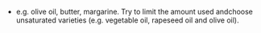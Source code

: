 - e.g. olive oil, butter, margarine. Try to limit the amount used andchoose unsaturated varieties (e.g. vegetable oil, rapeseed oil and olive oil).